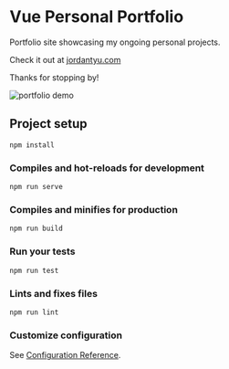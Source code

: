 # Vue Personal Portfolio

Portfolio site showcasing my ongoing personal projects. 

Check it out at [jordantyu.com](jordantyu.com) 

Thanks for stopping by! 

![portfolio demo](images/site_demo.gif)

## Project setup
```
npm install
```

### Compiles and hot-reloads for development
```
npm run serve
```

### Compiles and minifies for production
```
npm run build
```

### Run your tests
```
npm run test
```

### Lints and fixes files
```
npm run lint
```

### Customize configuration
See [Configuration Reference](https://cli.vuejs.org/config/).
